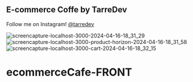 ## E-commerce Coffe by TarreDev

Follow me on Instagram! 
[@tarredev](https://www.instagram.com/tarredev/)

![screencapture-localhost-3000-2024-04-16-18_31_29](https://github.com/ratasi/udemy-ecommerce-coffe-fe/assets/16082370/af0d6c8c-3582-4a81-a1d2-78f07f6b46a5)
![screencapture-localhost-3000-product-horizon-2024-04-16-18_31_58](https://github.com/ratasi/udemy-ecommerce-coffe-fe/assets/16082370/f0835e81-316c-4d7b-8b40-9ee61c2efee3)
![screencapture-localhost-3000-cart-2024-04-16-18_32_15](https://github.com/ratasi/udemy-ecommerce-coffe-fe/assets/16082370/f2d673d9-05ca-4d4f-a228-f343914a4d90)
# ecommerceCafe-FRONT

